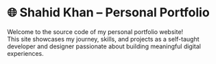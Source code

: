 # 🌐 Shahid Khan – Personal Portfolio

Welcome to the source code of my personal portfolio website!  
This site showcases my journey, skills, and projects as a self-taught developer and designer passionate about building meaningful digital experiences.
